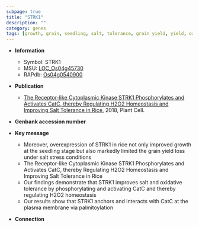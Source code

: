 ```yaml
---
subpage: true
title: "STRK1"
description: ""
category: genes
tags: [growth, grain, seedling, salt, tolerance, grain yield, yield, oxidative, salt tolerance, salt stress, stress, homeostasis, Kinase, plasma membrane]
---
```


* **Information**  
    + Symbol: STRK1  
    + MSU: [LOC_Os04g45730](http://rice.plantbiology.msu.edu/cgi-bin/ORF_infopage.cgi?orf=LOC_Os04g45730)  
    + RAPdb: [Os04g0540900](http://rapdb.dna.affrc.go.jp/viewer/gbrowse_details/irgsp1?name=Os04g0540900)  

* **Publication**  
    + [The Receptor-like Cytoplasmic Kinase STRK1 Phosphorylates and Activates CatC, thereby Regulating H2O2 Homeostasis and Improving Salt Tolerance in Rice](http://www.ncbi.nlm.nih.gov/pubmed?term=The+Receptor-like+Cytoplasmic+Kinase+STRK1+Phosphorylates+and+Activates+CatC,+thereby+Regulating+H2O2+Homeostasis+and+Improving+Salt+Tolerance+in+Rice%5BTitle%5D), 2018, Plant Cell.

* **Genbank accession number**  

* **Key message**  
    + Moreover, overexpression of STRK1 in rice not only improved growth at the seedling stage but also markedly limited the grain yield loss under salt stress conditions
    + The Receptor-like Cytoplasmic Kinase STRK1 Phosphorylates and Activates CatC, thereby Regulating H2O2 Homeostasis and Improving Salt Tolerance in Rice
    + Our findings demonstrate that STRK1 improves salt and oxidative tolerance by phosphorylating and activating CatC and thereby regulating H2O2 homeostasis
    + Our results show that STRK1 anchors and interacts with CatC at the plasma membrane via palmitoylation

* **Connection**  



